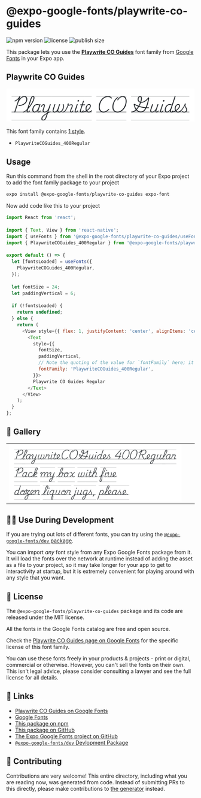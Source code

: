 # @expo-google-fonts/playwrite-co-guides

![npm version](https://flat.badgen.net/npm/v/@expo-google-fonts/playwrite-co-guides)
![license](https://flat.badgen.net/github/license/expo/google-fonts)
![publish size](https://flat.badgen.net/packagephobia/install/@expo-google-fonts/playwrite-co-guides)

This package lets you use the [**Playwrite CO Guides**](https://fonts.google.com/specimen/Playwrite+CO+Guides) font family from [Google Fonts](https://fonts.google.com/) in your Expo app.

## Playwrite CO Guides

![Playwrite CO Guides](./font-family.png)

This font family contains [1 style](#-gallery).

- `PlaywriteCOGuides_400Regular`

## Usage

Run this command from the shell in the root directory of your Expo project to add the font family package to your project
```sh
expo install @expo-google-fonts/playwrite-co-guides expo-font
```

Now add code like this to your project
```js
import React from 'react';

import { Text, View } from 'react-native';
import { useFonts } from '@expo-google-fonts/playwrite-co-guides/useFonts';
import { PlaywriteCOGuides_400Regular } from '@expo-google-fonts/playwrite-co-guides/400Regular';

export default () => {
  let [fontsLoaded] = useFonts({
    PlaywriteCOGuides_400Regular,
  });

  let fontSize = 24;
  let paddingVertical = 6;

  if (!fontsLoaded) {
    return undefined;
  } else {
    return (
      <View style={{ flex: 1, justifyContent: 'center', alignItems: 'center' }}>
        <Text
          style={{
            fontSize,
            paddingVertical,
            // Note the quoting of the value for `fontFamily` here; it expects a string!
            fontFamily: 'PlaywriteCOGuides_400Regular',
          }}>
          Playwrite CO Guides Regular
        </Text>
      </View>
    );
  }
};

```

## 🔡 Gallery


||||
|-|-|-|
|![PlaywriteCOGuides_400Regular](.//400Regular/PlaywriteCOGuides_400Regular.ttf.png)||||


## 👩‍💻 Use During Development

If you are trying out lots of different fonts, you can try using the [`@expo-google-fonts/dev` package](https://github.com/expo/google-fonts/tree/master/font-packages/dev#readme).

You can import *any* font style from any Expo Google Fonts package from it. It will load the fonts
over the network at runtime instead of adding the asset as a file to your project, so it may take longer
for your app to get to interactivity at startup, but it is extremely convenient
for playing around with any style that you want.

## 📖 License

The `@expo-google-fonts/playwrite-co-guides` package and its code are released under the MIT license.

All the fonts in the Google Fonts catalog are free and open source.

Check the [Playwrite CO Guides page on Google Fonts](https://fonts.google.com/specimen/Playwrite+CO+Guides) for the specific license of this font family.

You can use these fonts freely in your products & projects - print or digital, commercial or otherwise. However, you can't sell the fonts on their own. This isn't legal advice, please consider consulting a lawyer and see the full license for all details.

## 🔗 Links

- [Playwrite CO Guides on Google Fonts](https://fonts.google.com/specimen/Playwrite+CO+Guides)
- [Google Fonts](https://fonts.google.com/)
- [This package on npm](https://www.npmjs.com/package/@expo-google-fonts/playwrite-co-guides)
- [This package on GitHub](https://github.com/expo/google-fonts/tree/master/font-packages/playwrite-co-guides)
- [The Expo Google Fonts project on GitHub](https://github.com/expo/google-fonts)
- [`@expo-google-fonts/dev` Devlopment Package](https://github.com/expo/google-fonts/tree/master/font-packages/dev)

## 🤝 Contributing

Contributions are very welcome! This entire directory, including what you are reading now, was generated from code. Instead of submitting PRs to this directly, please make contributions to [the generator](https://github.com/expo/google-fonts/tree/master/packages/generator) instead.
